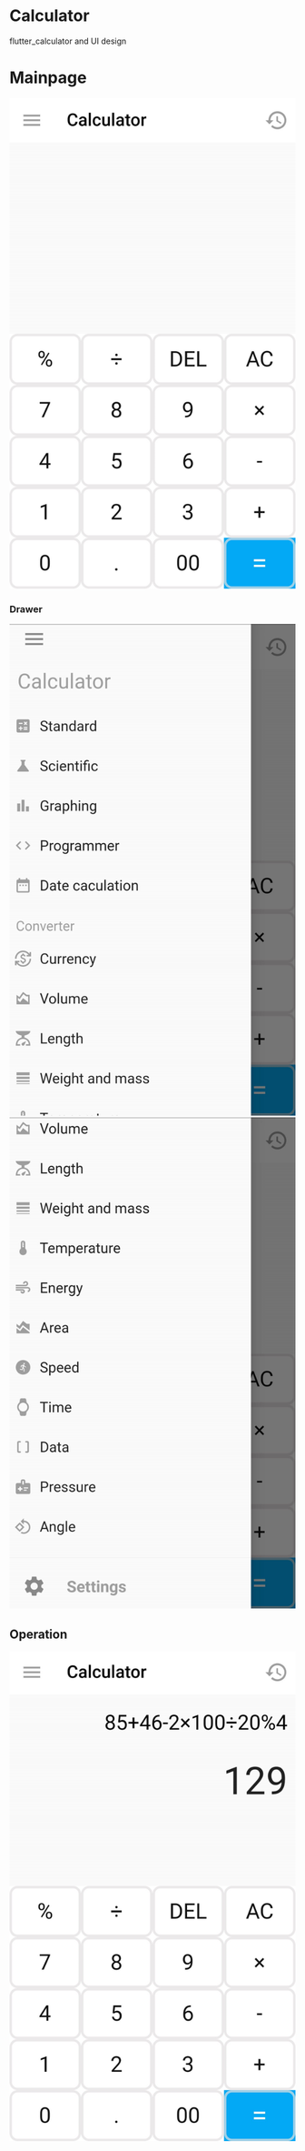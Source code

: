 # Calculator
flutter_calculator and UI design

# Mainpage
![alt text](https://github.com/Aayush-Basnet/Calculator/blob/698ea9021be95a52e08c1c24bb4eb5401febed45/screenshots/calculator%20ss1.png)

### Drawer
![alt text](https://github.com/Aayush-Basnet/Calculator/blob/698ea9021be95a52e08c1c24bb4eb5401febed45/screenshots/calculator%20ss2.png)
![alt text](https://github.com/Aayush-Basnet/Calculator/blob/698ea9021be95a52e08c1c24bb4eb5401febed45/screenshots/calculator%20ss3.png)

## Operation
![alt text](https://github.com/Aayush-Basnet/Calculator/blob/698ea9021be95a52e08c1c24bb4eb5401febed45/screenshots/calculator%20ss4.png)
